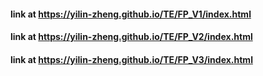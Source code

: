 #### link at https://yilin-zheng.github.io/TE/FP_V1/index.html

#### link at https://yilin-zheng.github.io/TE/FP_V2/index.html

#### link at https://yilin-zheng.github.io/TE/FP_V3/index.html
